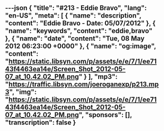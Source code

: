 ---json
{
  "title": "#213 - Eddie Bravo",
  "lang": "en-US",
  "meta": [
    {
      "name": "description",
      "content": "Eddie Bravo - Date: 05/07/2012"
    },
    {
      "name": "keywords",
      "content": "eddie,bravo"
    },
    {
      "name": "date",
      "content": "Tue, 08 May 2012 06:23:00 +0000"
    },
    {
      "name": "og:image",
      "content": "https://static.libsyn.com/p/assets/e/e/7/1/ee7143f4463ea14e/Screen_Shot_2012-05-07_at_10.42.02_PM.png"
    }
  ],
  "mp3": "https://traffic.libsyn.com/joeroganexp/p213.mp3",
  "img": "https://static.libsyn.com/p/assets/e/e/7/1/ee7143f4463ea14e/Screen_Shot_2012-05-07_at_10.42.02_PM.png",
  "sponsors": [],
  "transcription": false
}
---
<episode-header />

<timemark seconds="0" />

<transcribe-call-to-action />

<episode-footer />